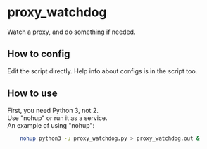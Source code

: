 # proxy_watchdog
Watch a proxy, and do something if needed.

## How to config
Edit the script directly. Help info about configs is in the script too.

## How to use
First, you need Python 3, not 2.  
Use "nohup" or run it as a service.  
An example of using "nohup":
``` bash
    nohup python3 -u proxy_watchdog.py > proxy_watchdog.out &
```
